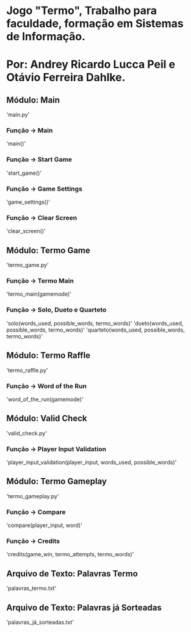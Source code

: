 # Jogo "Termo", Trabalho para faculdade, formação em Sistemas de Informação.
# Por: Andrey Ricardo Lucca Peil e Otávio Ferreira Dahlke.

## Módulo: Main
'main.py'
### Função -> Main
'main()'
### Função -> Start Game
'start_game()'
### Função -> Game Settings
'game_settings()'
### Função -> Clear Screen
'clear_screen()'

## Módulo: Termo Game
'termo_game.py'
### Função -> Termo Main
'termo_main(gamemode)'
### Função -> Solo, Dueto e Quarteto
'solo(words_used, possible_words, termo_words)' 
'dueto(words_used, possible_words, termo_words)' 
'quarteto(words_used, possible_words, termo_words)'

## Módulo: Termo Raffle
'termo_raffle.py'
### Função -> Word of the Run
'word_of_the_run(gamemode)'

## Módulo: Valid Check
'valid_check.py'
### Função -> Player Input Validation
'player_input_validation(player_input, words_used, possible_words)'

## Módulo: Termo Gameplay
'termo_gameplay.py'
### Função -> Compare
'compare(player_input, word)'
### Função -> Credits
'credits(game_win, termo_attempts, termo_words)'

## Arquivo de Texto: Palavras Termo
'palavras_termo.txt'

## Arquivo de Texto: Palavras já Sorteadas
'palavras_já_sorteadas.txt'
